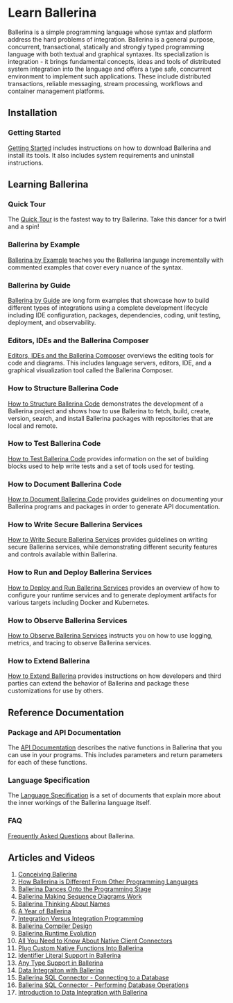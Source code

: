 # Learn Ballerina

Ballerina is a simple programming language whose syntax and platform address the hard problems of integration. Ballerina is a general purpose, concurrent, transactional, statically and strongly typed programming language with both textual and graphical syntaxes. Its specialization is integration - it brings fundamental concepts, ideas and tools of distributed system integration into the language and offers a type safe, concurrent environment to implement such applications. These include distributed transactions, reliable messaging, stream processing, workflows and container management platforms.


## Installation

### Getting Started

[Getting Started](/learn/getting-started/) includes instructions on how to download Ballerina and install its tools. It also includes system requirements and uninstall instructions.

## Learning Ballerina

### Quick Tour

The [Quick Tour](/learn/quick-tour/) is the fastest way to try Ballerina. Take this dancer for a twirl and a spin!

### Ballerina by Example

[Ballerina by Example](/learn/by-example/) teaches you the Ballerina language incrementally with commented examples that cover every nuance of the syntax.

### Ballerina by Guide

[Ballerina by Guide](/learn/by-guide/) are long form examples that showcase how to build different types of integrations using a complete development lifecycle including IDE configuration, packages, dependencies, coding, unit testing, deployment, and observability.

### Editors, IDEs and the Ballerina Composer

<a href="https://github.com/ballerina-platform/ballerina-lang/blob/master/docs/tools-ides-ballerina-composer.md" target="_blank">Editors, IDEs and the Ballerina Composer</a> overviews the editing tools for code and diagrams. This includes language servers, editors, IDE, and a graphical visualization tool called the Ballerina Composer.

### How to Structure Ballerina Code

[How to Structure Ballerina Code](/learn/how-to-structure-ballerina-code/) demonstrates the development of a Ballerina project and shows how to use Ballerina to fetch, build, create, version, search, and install Ballerina packages with repositories that are local and remote.

### How to Test Ballerina Code

[How to Test Ballerina Code](/learn/how-to-test-ballerina-code/) provides information on the set of building blocks used to help write tests and a set of tools used for testing.

### How to Document Ballerina Code

[How to Document Ballerina Code](/learn/how-to-document-ballerina-code/) provides guidelines on documenting your Ballerina programs and packages in order to generate API documentation.

### How to Write Secure Ballerina Services

[How to Write Secure Ballerina Services](/learn/how-to-write-secure-ballerina-code/) provides guidelines on writing secure Ballerina services, while demonstrating different security features and controls available within Ballerina.

### How to Run and Deploy Ballerina Services

[How to Deploy and Run Ballerina Services](/learn/how-to-deploy-and-run-ballerina-programs/) provides an overview of how to configure your runtime services and to generate deployment artifacts for various targets including Docker and Kubernetes.

### How to Observe Ballerina Services

[How to Observe Ballerina Services](/learn/how-to-observe-ballerina-code/) instructs you on how to use logging, metrics, and tracing to observe Ballerina services.

### How to Extend Ballerina

[How to Extend Ballerina](/learn/how-to-extend-ballerina/) provides instructions on how developers and third parties can extend the behavior of Ballerina and package these customizations for use by others.

## Reference Documentation

### Package and API Documentation

The [API Documentation](/learn/api-docs/?latest) describes the native functions in Ballerina that you can use in your programs. This includes parameters and return parameters for each of these functions.

### Language Specification

The <a href="/res/language-specification.pdf" download="language-specification.pdf">Language Specification</a> is a set of documents that explain more about the inner workings of the Ballerina language itself.

### FAQ

[Frequently Asked Questions](/learn/faq/) about Ballerina.

## Articles and Videos

1. [Conceiving Ballerina](https://medium.com/ballerinalang/conceiving-ballerina-2dadf67c0503)
2. [How Ballerina is Different From Other Programming Languages](https://medium.com/ballerinalang/ballerina-why-it-is-different-from-other-programming-languages-cbdf5f248390)
3. [Ballerina Dances Onto the Programming Stage](https://dzone.com/articles/ballerina-dances-onto-the-integration-stage)
4. [Ballerina Making Sequence Diagrams Work](https://medium.com/ballerinalang/ballerina-making-sequence-diagrams-work-d0d7b3846a80)
5. [Ballerina Thinking About Names](https://medium.com/ballerinalang/ballerina-thinking-about-names-why-restrict-to-english-c1f9803e827)
6. [A Year of Ballerina](https://medium.com/@sanjiva.weerawarana/an-year-of-ballerina-ad0d9251415)
7. [Integration Versus Integration Programming](https://medium.com/@chathura.ekanayake/9e9097983fb)
8. [Ballerina Compiler Design](https://medium.com/@sameera.jayasoma/ballerina-compiler-design-3406acc2476c)
9. [Ballerina Runtime Evolution](https://medium.com/@sameera.jayasoma/ballerina-runtime-evolution-f82305e4ab8e)
10. [All You Need to Know About Native Client Connectors](https://medium.com/@lanka.vitharana/ballerina-native-client-connectors-and-all-you-need-to-know-e76957ca05dd)
11. [Plug Custom Native Functions Into Ballerina](https://medium.com/@lanka.vitharana/plug-custom-native-functions-to-ballerina-5bbc2e15b6ac)
12. [Identifier Literal Support in Ballerina](https://medium.com/@lanka.vitharana/identifier-literals-in-ballerina-makes-it-possible-to-have-spaces-in-identifiers-83336ecb693e)
13. [Any Type Support in Ballerina](https://medium.com/@lanka.vitharana/any-type-support-in-ballerina-d9651ac53695)
14. [Data Integraiton with Ballerina](https://medium.com/@anupama.pathirage/data-integration-with-ballerina-c5bcf6de49b3)
15. [Ballerina SQL Connector - Connecting to a Database](https://medium.com/@anupama.pathirage/ballerina-sql-connector-connecting-to-db-ee31a81c8df6)
16. [Ballerina SQL Connector - Performing Database Operations](https://medium.com/@anupama.pathirage/ballerina-sql-connector-performing-db-operations-8e555e3688be)
17. [Introduction to Data Integration with Ballerina](https://dzone.com/articles/introduction-to-data-integration-with-ballerina)
